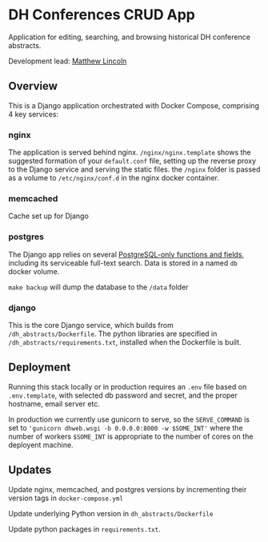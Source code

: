 # DH Conferences CRUD App

Application for editing, searching, and browsing historical DH conference abstracts.

Development lead: [Matthew Lincoln](https://matthewlincoln.net)

## Overview

This is a Django application orchestrated with Docker Compose, comprising 4 key services:

### nginx

The application is served behind nginx. `/nginx/nginx.template` shows the suggested formation of your `default.conf` file, setting up the reverse proxy to the Django service and serving the static files. the `/nginx` folder is passed as a volume to `/etc/nginx/conf.d` in the nginx docker container.

### memcached

Cache set up for Django

### postgres

The Django app relies on several [PostgreSQL-only functions and fields](https://docs.djangoproject.com/en/3.0/ref/contrib/postgres/fields/), including its serviceable full-text search. Data is stored in a named `db` docker volume.

`make backup` will dump the database to the `/data` folder

### django

This is the core Django service, which builds from `/dh_abstracts/Dockerfile`. The python libraries are specified in `/dh_abstracts/requirements.txt`, installed when the Dockerfile is built.

## Deployment

Running this stack locally or in production requires an `.env` file based on `.env.template`, with selected db password and secret, and the proper hostname, email server etc.

In production we currently use gunicorn to serve, so the `SERVE_COMMAND` is set to `'gunicorn dhweb.wsgi -b 0.0.0.0:8000 -w $SOME_INT'` where the number of workers `$SOME_INT` is appropriate to the number of cores on the deployent machine.

## Updates

Update nginx, memcached, and postgres versions by incrementing their version tags in `docker-compose.yml`

Update underlying Python version in `dh_abstracts/Dockerfile`

Update python packages in `requirements.txt`.
